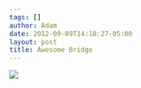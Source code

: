 ```yaml
---
tags: []
author: Adam
date: 2012-09-09T14:18:27-05:00
layout: post
title: Awesome Bridge
---
```


![](/media/ma3n2t1CDq1qga9s2o1_1280.jpg)

